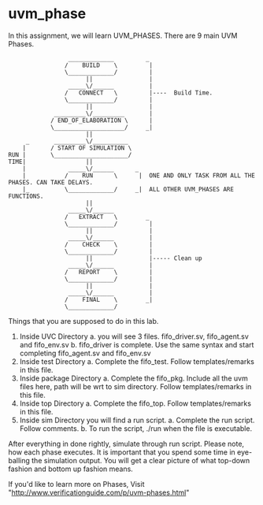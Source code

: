 # uvm_phase
 
 In this assignment, we will learn UVM_PHASES. There are 9 main UVM Phases.

                     _____________         _ 
                    /    BUILD    \         |
                    \_____________/         |
                          ||                |
                     _____\/______          |
                    /   CONNECT   \         |----  Build Time.  
                    \_____________/         |
                          ||                |
                 _________\/_________       |
                / END_OF_ELABORATION \      |
                \____________________/     _|
                          ||             
         _       _________\/__________
        |       / START OF SIMULATION \ 
    RUN |       \_____________________/
    TIME|                 ||
        |            _____\/______      _
        |           /    RUN      \      |  ONE AND ONLY TASK FROM ALL THE PHASES. CAN TAKE DELAYS.
        |_          \_____________/     _|  ALL OTHER UVM_PHASES ARE FUNCTIONS.
                          ||
                     _____\/______
                    /   EXTRACT   \        _
                    \_____________/         |
                          ||                |
                     _____\/______          |
                    /    CHECK    \         |
                    \_____________/         |
                          ||                |----- Clean up 
                     _____\/______          |
                    /   REPORT    \         |
                    \_____________/         |
                          ||                |
                     _____\/______          |
                    /    FINAL    \        _|
                    \_____________/ 


Things that you are supposed to do in this lab. 
1. Inside UVC Directory 
        a. you will see 3 files. fifo_driver.sv, fifo_agent.sv and fifo_env.sv
	b. fifo_driver is complete. Use the same syntax and start completing fifo_agent.sv and fifo_env.sv 
2. Inside test Directory 
        a. Complete the fifo_test. Follow templates/remarks in this file. 
3. Inside package Directory 
        a. Complete the fifo_pkg. Include all the uvm files here, path will be wrt to sim directory. Follow templates/remarks in this file. 
4. Inside top Directory 
        a. Complete the fifo_top. Follow templates/remarks in this file. 
5. Inside sim Directory you will find a run script. 
        a. Complete the run script. Follow comments.
	b. To run the script, ./run when the file is executable. 

After everything in done rightly, simulate through run script. 
Please note, how each phase executes. It is important that you spend some time in eye-balling the simulation output. 
You will get a clear picture of what top-down fashion and bottom up fashion means. 

If you'd like to learn more on Phases, Visit "http://www.verificationguide.com/p/uvm-phases.html"
